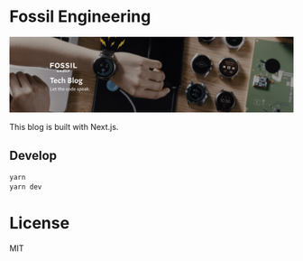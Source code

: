 # Fossil Engineering 

![Fossil Engineering Vietnam](./public/images/common/banner.png)

This blog is built with Next.js. 

## Develop

```bash
yarn
yarn dev
```

# License

MIT
